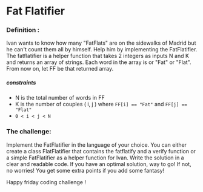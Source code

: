 # Fat Flatifier

### Definition :

Ivan wants to know how many "FatFlats" are on the sidewalks of Madrid but he can't count them all by himself. Help him by implementing the FatFlatifier. The fatflatifier is a helper function that takes 2 integers as inputs N and K and returns an array of strings. Each word in the array is or "Fat" or "Flat". From now on, let FF be that returned array.

##### constraints
* N is the total number of words in FF
* K is the number of couples ( i, j ) where ```FF[i] == "Fat"``` and ```FF[j] == "Flat"```
* ```0 < i < j < N```

### The challenge:
Implement the FatFlatifier in the language of your choice. You can either create a class FlatFlatifier that contains the fatflatify and a verify function or a simple FatFlatifier as a helper function for Ivan.
Write the solution in a clear and readable code. If you have an optimal solution, way to go! If not, no worries! You get some extra points if you add some fantasy!

Happy friday coding challenge !
